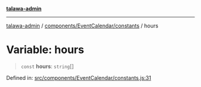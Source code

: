 [**talawa-admin**](../../../../README.md)

***

[talawa-admin](../../../../README.md) / [components/EventCalendar/constants](../README.md) / hours

# Variable: hours

> `const` **hours**: `string`[]

Defined in: [src/components/EventCalendar/constants.js:31](https://github.com/gautam-divyanshu/talawa-admin/blob/2490b2ea9583ec972ca984b1d93932def1c9f92b/src/components/EventCalendar/constants.js#L31)
